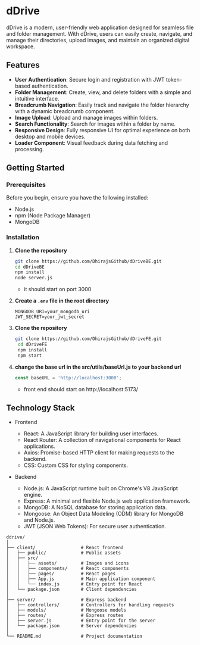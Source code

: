 # dDrive

dDrive is a modern, user-friendly web application designed for seamless file and folder management. With dDrive, users can easily create, navigate, and manage their directories, upload images, and maintain an organized digital workspace.

## Features

- **User Authentication**: Secure login and registration with JWT token-based authentication.
- **Folder Management**: Create, view, and delete folders with a simple and intuitive interface.
- **Breadcrumb Navigation**: Easily track and navigate the folder hierarchy with a dynamic breadcrumb component.
- **Image Upload**: Upload and manage images within folders.
- **Search Functionality**: Search for images within a folder by name.
- **Responsive Design**: Fully responsive UI for optimal experience on both desktop and mobile devices.
- **Loader Component**: Visual feedback during data fetching and processing.

## Getting Started

### Prerequisites

Before you begin, ensure you have the following installed:

- Node.js
- npm (Node Package Manager)
- MongoDB

### Installation

1. **Clone the repository**

   ```bash
   git clone https://github.com/DhirajsGithub/dDriveBE.git
   cd dDriveBE
   npm install
   node server.js
   ```
   - it should start on port 3000
   
2. **Create a `.env` file in the root directory**

   ```env
   MONGODB_URI=your_mongodb_uri
   JWT_SECRET=your_jwt_secret
   ```
3. **Clone the repository**

   ```bash
   git clone https://github.com/DhirajsGithub/dDriveFE.git
    cd dDriveFE
    npm install
    npm start
    ```
4. **change the base url in the src/utils/baseUrl.js to your backend url**
   ```js
   const baseURL = 'http://localhost:3000';
   ```
   - front end should start on http://localhost:5173/

## Technology Stack
* Frontend
  - React: A JavaScript library for building user interfaces.
  - React Router: A collection of navigational     components for React applications.
  - Axios: Promise-based HTTP client for making requests to the backend.
  - CSS: Custom CSS for styling components.

* Backend
  - Node.js: A JavaScript runtime built on Chrome's V8 JavaScript engine.
  - Express: A minimal and flexible Node.js web application framework.
  - MongoDB: A NoSQL database for storing application data.
  - Mongoose: An Object Data Modeling (ODM) library for MongoDB and Node.js.
  - JWT (JSON Web Tokens): For secure user authentication.

```
ddrive/
│
├── client/                 # React frontend
│   ├── public/             # Public assets
│   ├── src/
│   │   ├── assets/         # Images and icons
│   │   ├── components/     # React components
│   │   ├── pages/          # React pages
│   │   ├── App.js          # Main application component
│   │   └── index.js        # Entry point for React
│   └── package.json        # Client dependencies
│
├── server/                 # Express backend
│   ├── controllers/        # Controllers for handling requests
│   ├── models/             # Mongoose models
│   ├── routes/             # Express routes
│   ├── server.js           # Entry point for the server
│   └── package.json        # Server dependencies
│
└── README.md               # Project documentation

```